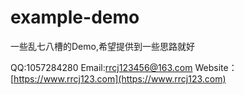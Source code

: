 # example-demo
一些乱七八槽的Demo,希望提供到一些思路就好


QQ:1057284280
Email:rrcj123456@163.com
Website：[https://www.rrcj123.com](https://www.rrcj123.com)
